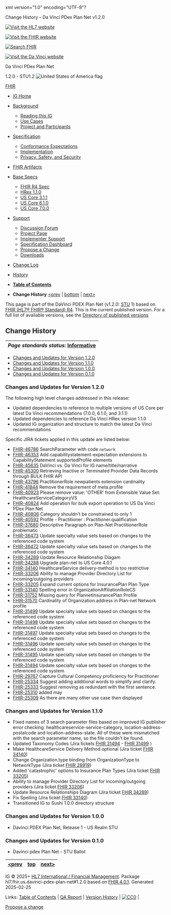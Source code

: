 xml version="1.0" encoding="UTF-8"?

Change History - Da Vinci PDex Plan Net v1.2.0

[![Visit the HL7 website](assets/images/hl7-logo-header.png)](http://hl7.org)

[![Visit the FHIR website](assets/images/fhir-logo-www.png)](http://hl7.org/fhir) 

[![Search FHIR](assets/images/search.png)](searchform.html)

[![Visit the Da Vinci website](assets/images/da-vinci_logo.jpg)](http://hl7.org/about/davinci) 

Da Vinci PDex Plan Net

1.2.0 - STU1.2
![United States of America flag](assets/images/usa.svg "United States of America")

[FHIR](http://hl7.org/fhir/R4/index.html)

* [IG Home](index.html)
* [Background](#)
  + [Reading this IG](reading.html)
  + [Use Cases](background.html)
  + [Project and Participants](project.html)
* [Specification](#)
  + [Conformance Expectations](confexpectations.html)
  + [Implementation](implementation.html)
  + [Privacy, Safety, and Security](security.html)
* [FHIR Artifacts](artifacts.html)
* [Base Specs](#)
  + [FHIR R4 Spec](http://hl7.org/fhir/R4/)
  + [HRex 1.1.0](http://hl7.org/fhir/us/davinci-hrex/STU1.1)
  + [US Core 3.1.1](http://hl7.org/fhir/us/core/STU3.1.1/index.html)
  + [US Core 6.1.0](https://hl7.org/fhir/us/core/STU6.1/index.html)
  + [US Core 7.0.0](https://hl7.org/fhir/us/core/STU7/index.html)
* [Support](#)
  + [Discussion Forum](https://chat.fhir.org/#narrow/stream/208874-Da-Vinci-PAS)
  + [Project Page](https://confluence.hl7.org/pages/viewpage.action?pageId=116462616)
  + [Implementer Support](https://confluence.hl7.org/pages/viewpage.action?pageId=116462616)
  + [Specification Dashboard](https://jira.hl7.org/secure/Dashboard.jspa?selectPageId=11903)
  + [Propose a Change](https://jira.hl7.org/secure/CreateIssueDetails!init.jspa?pid=10405&issuetype=10600&customfield_11302=FHIR-us-davinci-pas)
  + [Downloads](downloads.html)
* [Change Log](ChangeHistory.html)
* [History](http://www.hl7.org/fhir/us/davinci-pdex-plan-net/history.cfml)

* [**Table of Contents**](toc.html)
* **Change History**
[<prev](background.html) |
[bottom](#bottom)
| [next>](confexpectations.html)

This page is part of the DaVinci PDEX Plan Net (v1.2.0: [STU](https://confluence.hl7.org/display/HL7/HL7+Balloting "Standard for Trial-Use") 1) based on [FHIR (HL7® FHIR® Standard) R4](http://hl7.org/fhir/R4). This is the current published version. For a full list of available versions, see the [Directory of published versions](http://hl7.org/fhir/us/davinci-pdex-plan-net/history.html)

## Change History

| *Page standards status:* [Informative](http://hl7.org/fhir/R4/versions.html#std-process "Standard Status") |
| --- |

* [Changes and Updates for Version 1.2.0](#changes-and-updates-for-version-120)
* [Changes and Updates for Version 1.1.0](#changes-and-updates-for-version-110)
* [Changes and Updates for Version 1.0.0](#changes-and-updates-for-version-100)
* [Changes and Updates for Version 0.1.0](#changes-and-updates-for-version-010)
### Changes and Updates for Version 1.2.0

The following high level changes addressed in this release:

* Updated dependencies to reference to multiple versions of US Core per latest Da Vinci recommendations (7.0.0, 6.1.0, and 3.1.1)
* Updated dependencies to reference Da Vinci HRex version 1.1.0
* Updated IG organization and structure to match the latest Da Vinci recommendations

Specific JIRA tickets applied in this update are listed below:

* [FHIR-46786](https://jira.hl7.org/browse/FHIR-46786) SearchParameter with code `network`
* [FHIR-46353](https://jira.hl7.org/browse/FHIR-46353) Add capabilitystatement-expectation extensions to CapabilityStatement supportedProfile elements
* [FHIR-45635](https://jira.hl7.org/browse/FHIR-45635) DaVinci vs. Da Vinci for IG name/title/narrative
* [FHIR-45300](https://jira.hl7.org/browse/FHIR-45300) Retrieving Inactive or Terminated Provider Data Records through BULK FHIR API
* [FHIR-43796](https://jira.hl7.org/browse/FHIR-43796) PractitionerRole newpatients extension cardinality
* [FHIR-41844](https://jira.hl7.org/browse/FHIR-41844) Remove the requirement of meta.profile
* [FHIR-40923](https://jira.hl7.org/browse/FHIR-40923) Please remove value: 'OTHER' from Extensible Value Set: HealthcareServiceCategoryVS
* [FHIR-40824](https://jira.hl7.org/browse/FHIR-40824) Add operation for bulk export operation to US Da Vinci PDex Plan Net
* [FHIR-40806](https://jira.hl7.org/browse/FHIR-40806) Category shouldn't be constrained to only 1
* [FHIR-40592](https://jira.hl7.org/browse/FHIR-40592) Profile - Practitioner : Practitioner.qualification
* [FHIR-37680](https://jira.hl7.org/browse/FHIR-37680) Descriptive Paragraph on Plan-Net PractitionerRole problematic
* [FHIR-36473](https://jira.hl7.org/browse/FHIR-36473) Update specialty value sets based on changes to the referenced code system
* [FHIR-36472](https://jira.hl7.org/browse/FHIR-36472) Update specialty value sets based on changes to the referenced code system
* [FHIR-34289](https://jira.hl7.org/browse/FHIR-34289) Update Resource Relationship Diagam
* [FHIR-34288](https://jira.hl7.org/browse/FHIR-34288) Upgrade plan-net to US Core 4.0.1
* [FHIR-34140](https://jira.hl7.org/browse/FHIR-34140) HealthcareService delivery-method is too restrictive
* [FHIR-33206](https://jira.hl7.org/browse/FHIR-33206) Ability to manage Provider Directory List for incoming/outgoing providers
* [FHIR-33205](https://jira.hl7.org/browse/FHIR-33205) Expand current options for InsurancePlan Plan Type
* [FHIR-33140](https://jira.hl7.org/browse/FHIR-33140) Spelling error in OrganizationAffiliationRoleCS
* [FHIR-31752](https://jira.hl7.org/browse/FHIR-31752) Missing query for PlannetInsurancePlan Profile
* [FHIR-31570](https://jira.hl7.org/browse/FHIR-31570) Cardinality of Organization.address in Plan-net Network profile
* [FHIR-31499](https://jira.hl7.org/browse/FHIR-31499) Update specialty value sets based on changes to the referenced code system
* [FHIR-31498](https://jira.hl7.org/browse/FHIR-31498) Update specialty value sets based on changes to the referenced code system
* [FHIR-31497](https://jira.hl7.org/browse/FHIR-31497) Update specialty value sets based on changes to the referenced code system
* [FHIR-31496](https://jira.hl7.org/browse/FHIR-31496) Update specialty value sets based on changes to the referenced code system
* [FHIR-31495](https://jira.hl7.org/browse/FHIR-31495) Update specialty value sets based on changes to the referenced code system
* [FHIR-31494](https://jira.hl7.org/browse/FHIR-31494) Update specialty value sets based on changes to the referenced code system
* [FHIR-29767](https://jira.hl7.org/browse/FHIR-29767) Capture Cultural Competency proficiency for Practitioner
* [FHIR-25334](https://jira.hl7.org/browse/FHIR-25334) Suggest adding additional words to simplify and clarify.
* [FHIR-25333](https://jira.hl7.org/browse/FHIR-25333) Suggest removing as redundant with the first sentence.
* [FHIR-25310](https://jira.hl7.org/browse/FHIR-25310) added may
* [FHIR-25309](https://jira.hl7.org/browse/FHIR-25309) As there are many other use case then displayed

### Changes and Updates for Version 1.1.0

* Fixed names of 3 search parameter files based on improved IG publisher error checking: healthcareservice-service-category, location-address-postalcode and location-address-state. All of these were mismatched with the search parameter name, so the file couldn't be found.
* Updated Taxonomy Codes (Jira tickets [FHIR 31494](https://jira.hl7.org/browse/FHIR-33206?filter=14707)  - [FHIR 31499](https://jira.hl7.org/browse/FHIR-33206?filter=14707) )
* Make HealthcareService Delivery Method optional (Jira ticket [FHIR 34140](https://jira.hl7.org/browse/FHIR-34140?filter=14707))
* Change Organization.type binding from OrganizationType to NetworkType (Jira ticket [FHIR 28919](https://jira.hl7.org/browse/FHIR-28919?filter=14707))
* Added 'catastrophic' options to Insurance Plan Types (Jira ticket [FHIR 33205](https://jira.hl7.org/browse/FHIR-33205filter=14707))
* Ability to manage Provider Directory List for incoming/outgoing providers (Jira ticket [FHIR 33206](https://jira.hl7.org/browse/FHIR-33206?filter=14707))
* Update Resource Relationships Diagram (Jira ticket [FHIR 34289](https://jira.hl7.org/browse/FHIR-34289?filter=14707))
* Fix Spelling (Jira ticket [FHIR 33140](https://jira.hl7.org/browse/FHIR-33140?filter=14707))
* Transitioned IG to Sushi 1.0.0 directory structure

### Changes and Updates for Version 1.0.0

* Davinci PDEX Plan Net, Release 1 - US Realm STU

### Changes and Updates for Version 0.1.0

* Davinci pdex Plan Net - STU Ballot

| [<prev](background.html) | [top](#top) | [next>](confexpectations.html) |
| --- | --- | --- |

IG © 2025+ [HL7 International / Financial Management](http://www.hl7.org/Special/committees/fm). Package hl7.fhir.us.davinci-pdex-plan-net#1.2.0 based on [FHIR 4.0.1](http://hl7.org/fhir/R4/). Generated 2025-02-25

Links: [Table of Contents](toc.html) |
[QA Report](qa.html)
| [Version History](http://hl7.org/fhir/us/davinci-pdex-plan-net/history.html) |
[![CC0](cc0.png)](http://hl7.org/fhir/R4/license.html) |

[Propose a change](http://hl7.org/fhir-issues)